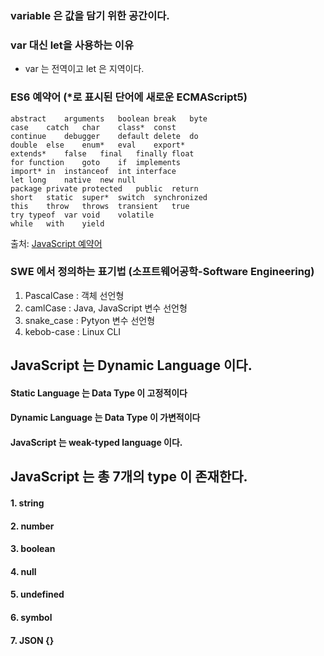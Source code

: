 ### variable 은 값을 담기 위한 공간이다.
### var 대신 let을 사용하는 이유
* var 는 전역이고 let 은 지역이다.
### ES6 예약어 (*로 표시된 단어에 새로운 ECMAScript5)
```
abstract	arguments	boolean	break	byte
case	catch	char	class*	const
continue	debugger	default	delete	do
double	else	enum*	eval	export*
extends*	false	final	finally	float
for	function	goto	if	implements
import*	in	instanceof	int	interface
let	long	native	new	null
package	private	protected	public	return
short	static	super*	switch	synchronized
this	throw	throws	transient	true
try	typeof	var	void	volatile
while	with	yield
```
출처: [JavaScript 예약어](http://www.w3bai.com/ko/js/js_reserved.html)

### SWE 에서 정의하는 표기법 (소프트웨어공학-Software Engineering)
1. PascalCase : 객체 선언형
2. camlCase : Java, JavaScript 변수 선언형
3. snake_case : Pytyon 변수 선언형
4. kebob-case : Linux CLI

## JavaScript 는 Dynamic Language 이다.
#### Static Language 는 Data Type 이 고정적이다
#### Dynamic Language 는 Data Type 이 가변적이다
#### JavaScript 는 weak-typed language 이다.

## JavaScript 는 총 7개의 type 이 존재한다.
#### 1. string
#### 2. number
#### 3. boolean
#### 4. null
#### 5. undefined
#### 6. symbol
#### 7. JSON {}